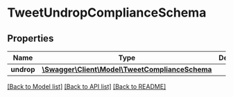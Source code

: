 # TweetUndropComplianceSchema

## Properties
Name | Type | Description | Notes
------------ | ------------- | ------------- | -------------
**undrop** | [**\Swagger\Client\Model\TweetComplianceSchema**](TweetComplianceSchema.md) |  | 

[[Back to Model list]](../../README.md#documentation-for-models) [[Back to API list]](../../README.md#documentation-for-api-endpoints) [[Back to README]](../../README.md)

